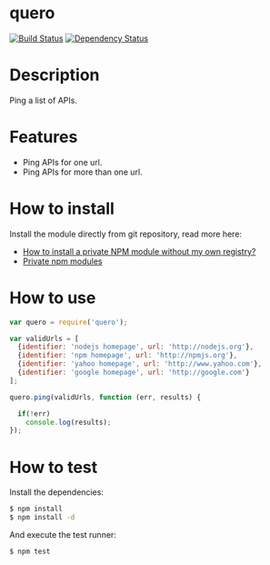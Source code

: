 quero
=====
[![Build Status](https://travis-ci.org/muhammadghazali/quero.png?branch=master)](https://travis-ci.org/muhammadghazali/quero)
[![Dependency Status](https://gemnasium.com/muhammadghazali/quero.png)](https://gemnasium.com/muhammadghazali/quero)

# Description

Ping a list of APIs.

# Features

* Ping APIs for one url.
* Ping APIs for more than one url.

# How to install
Install the module directly from git repository, read more here:

* [How to install a private NPM module without my own registry?](http://stackoverflow.com/questions/10386310/how-to-install-a-private-npm-module-without-my-own-registry)
* [Private npm modules](http://debuggable.com/posts/private-npm-modules:4e68cc7d-1ac4-42d9-995a-343dcbdd56cb)

# How to use

```javascript
var quero = require('quero');

var validUrls = [
  {identifier: 'nodejs homepage', url: 'http://nodejs.org'},
  {identifier: 'npm homepage', url: 'http://npmjs.org'},
  {identifier: 'yahoo homepage', url: 'http://www.yahoo.com'},
  {identifier: 'google homepage', url: 'http://google.com'}
];

quero.ping(validUrls, function (err, results) {

  if(!err)
    console.log(results);
});
```

# How to test

Install the dependencies:

```sh
$ npm install
$ npm install -d
```
And execute the test runner:

```sh
$ npm test
```
